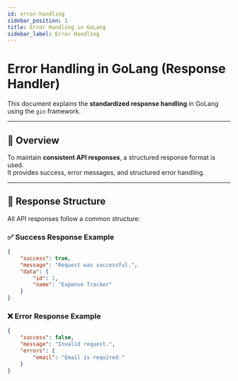```yaml
---
id: error-handling
sidebar_position: 1
title: Error Handling in GoLang
sidebar_label: Error Handling
---
```


# **Error Handling in GoLang (Response Handler)**

This document explains the **standardized response handling** in GoLang using the `gin` framework.

---

## **📌 Overview**
To maintain **consistent API responses**, a structured response format is used.  
It provides success, error messages, and structured error handling.

---

## **📌 Response Structure**
All API responses follow a common structure:

### ✅ **Success Response Example**
```json
{
    "success": true,
    "message": "Request was successful.",
    "data": {
        "id": 1,
        "name": "Expense Tracker"
    }
}
```

### ❌ **Error Response Example**
```json
{
    "success": false,
    "message": "Invalid request.",
    "errors": {
        "email": "Email is required."
    }
}
```